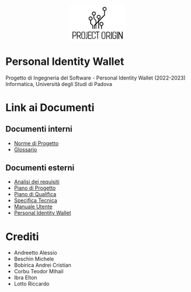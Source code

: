 <img src="./latex/template/images/logo.png" alt="ProjectOriginLogo" style="width:30%; display:block; margin:auto;">

# Personal Identity Wallet

Progetto di Ingegneria del Software - Personal Identity Wallet (2022-2023)
Informatica, Università degli Studi di Padova

# Link ai Documenti

## Documenti interni

- [Norme di Progetto](./documenti_interni/documenti/normeDiProgetto.pdf)
- [Glossario](./documenti_interni/documenti/glossario.pdf)

## Documenti esterni

- [Analisi dei requisiti](./documenti_esterni/documenti/analisiDeiRequisiti.pdf)
- [Piano di Progetto](./documenti_esterni/documenti/pianoDiProgetto.pdf)
- [Piano di Qualifica](./documenti_esterni/documenti/pianoDiQualifica.pdf)
- [Specifica Tecnica](./documenti_esterni/documenti/specificaTecnica.pdf)
- [Manuale Utente](./documenti_esterni/documenti/ManualeUtente.pdf)
- [Personal Identity Wallet](documenti_esterni/documenti/Capitolato/PersonalIdentityWallet.pdf)

# Crediti

- Andreetto Alessio
- Beschin Michele
- Bobirica Andrei Cristian
- Corbu Teodor Mihail
- Ibra Elton
- Lotto Riccardo
